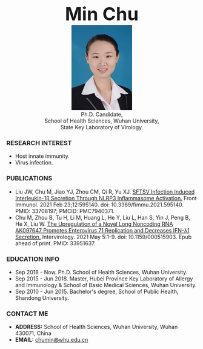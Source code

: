 <center><b><font size=50>Min Chu</font></b></center>
<!--<center><a href="/index-cn.md">中文主页</a></center> -->
<div align=center><img src="./meme.png" style="width:160px;height:224px" ></div>

<center>Ph.D. Candidate,</center>
<center> School of Health Sciences, Wuhan University,</center>
<center>State Key Laboratory of Virology.</center>      

### RESEARCH INTEREST     
- Host innate immunity.
- Virus infection. 

### PUBLICATIONS
- Liu JW, Chu M, Jiao YJ, Zhou CM, Qi R, Yu XJ. [SFTSV Infection Induced Interleukin-1β Secretion Through NLRP3 Inflammasome Activation.](https://www.ncbi.nlm.nih.gov/pmc/articles/PMC7940371/) Front Immunol. 2021 Feb 23;12:595140. doi: 10.3389/fimmu.2021.595140. PMID: 33708197; PMCID: PMC7940371.
- Chu M, Zhou B, Tu H, Li M, Huang L, He Y, Liu L, Han S, Yin J, Peng B, He X, Liu W. [The Upregulation of a Novel Long Noncoding RNA AK097647 Promotes Enterovirus 71 Replication and Decreases IFN-λ1 Secretion.](https://www.karger.com/Article/FullText/515903) Intervirology. 2021 May 5:1-9. doi: 10.1159/000515903. Epub ahead of print. PMID: 33951637.

### EDUCATION INFO
- Sep 2018 - Now. Ph.D. School of Health Sciences, Wuhan University.
- Sep 2015 - Jun 2018. Master, Hubei Province Key Laboratory of Allergy and Immunology & School of Basic Medical Sciences, Wuhan University.
- Sep 2010 - Jun 2015. Bachelor's degree, School of Public Health, Shandong University.


### CONTACT ME
- <b>ADDRESS:</b> School of Health Sciences, Wuhan University, Wuhan 430071, China
- <b>EMAIL:</b> chumin@whu.edu.cn
